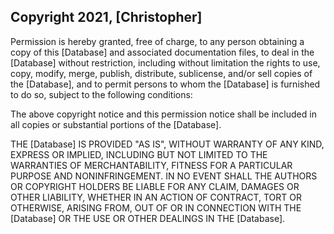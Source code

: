 ## Copyright 2021, [Christopher]

Permission is hereby granted, free of charge, to any person obtaining a copy of this [Database] and associated documentation files, to deal in the [Database] without restriction, including without limitation the rights to use, copy, modify, merge, publish, distribute, sublicense, and/or sell copies of the [Database], and to permit persons to whom the [Database] is furnished to do so, subject to the following conditions:

The above copyright notice and this permission notice shall be included in all copies or substantial portions of the [Database].

THE [Database] IS PROVIDED "AS IS", WITHOUT WARRANTY OF ANY KIND, EXPRESS OR IMPLIED, INCLUDING BUT NOT LIMITED TO THE WARRANTIES OF MERCHANTABILITY, FITNESS FOR A PARTICULAR PURPOSE AND NONINFRINGEMENT. IN NO EVENT SHALL THE AUTHORS OR COPYRIGHT HOLDERS BE LIABLE FOR ANY CLAIM, DAMAGES OR OTHER LIABILITY, WHETHER IN AN ACTION OF CONTRACT, TORT OR OTHERWISE, ARISING FROM, OUT OF OR IN CONNECTION WITH THE [Database] OR THE USE OR OTHER DEALINGS IN THE [Database].
